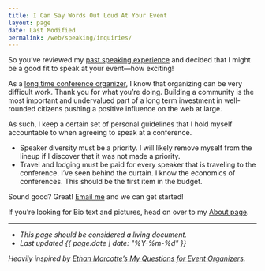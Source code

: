 ```yaml
---
title: I Can Say Words Out Loud At Your Event
layout: page
date: Last Modified
permalink: /web/speaking/inquiries/
---
```


So you’ve reviewed my [past speaking experience](/web/speaking/) and decided that I might be a good fit to speak at your event—how exciting!

As a [long time conference organizer](/web/nejsconf/), I know that organizing can be very difficult work. Thank you for what you’re doing. Building a community is the most important and undervalued part of a long term investment in well-rounded citizens pushing a positive influence on the web at large.

As such, I keep a certain set of personal guidelines that I hold myself accountable to when agreeing to speak at a conference.

* Speaker diversity must be a priority. I will likely remove myself from the lineup if I discover that it was not made a priority.
* Travel and lodging must be paid for every speaker that is traveling to the conference. I’ve seen behind the curtain. I know the economics of conferences. This should be the first item in the budget.

Sound good? Great! [Email me](mailto:zach@zachleat.com) and we can get started!

If you’re looking for Bio text and pictures, head on over to my [About page](/web/about/).

---

* _This page should be considered a living document._
* _Last updated {{ page.date | date: "%Y-%m-%d" }}_

_Heavily inspired by [Ethan Marcotte’s <u>My Questions for Event Organizers</u>](https://ethanmarcotte.com/wrote/my-questions-for-event-organizers/)._
